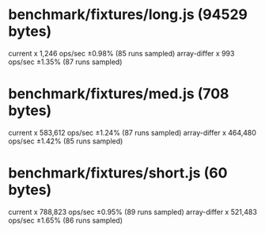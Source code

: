 # benchmark/fixtures/long.js (94529 bytes)
  current x 1,246 ops/sec ±0.98% (85 runs sampled)
  array-differ x 993 ops/sec ±1.35% (87 runs sampled)

# benchmark/fixtures/med.js (708 bytes)
  current x 583,612 ops/sec ±1.24% (87 runs sampled)
  array-differ x 464,480 ops/sec ±1.42% (85 runs sampled)

# benchmark/fixtures/short.js (60 bytes)
  current x 788,823 ops/sec ±0.95% (89 runs sampled)
  array-differ x 521,483 ops/sec ±1.65% (86 runs sampled)